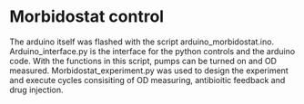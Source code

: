 # Morbidostat control

The arduino itself was flashed with the script arduino_morbidostat.ino. Arduino_interface.py is the interface for the python controls and the arduino code. With the functions in this script, pumps can be turned on and OD measured. Morbidostat_experiment.py was used to design the experiment and execute cycles consisiting of OD measuring, antibioitic feedback and drug injection. 

